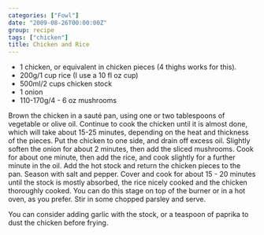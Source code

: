 ```yaml
---
categories: ["Fowl"]
date: "2009-08-26T00:00:00Z"
group: recipe
tags: ["chicken"]
title: Chicken and Rice
---
```


- 1 chicken, or equivalent in chicken pieces (4 thighs works for this).
- 200g/1 cup rice (I use a 10 fl oz cup)
- 500ml/2 cups chicken stock
- 1 onion
- 110-170g/4 - 6 oz mushrooms

Brown the chicken in a sauté pan, using one or two tablespoons of vegetable or olive oil.  Continue to cook the chicken until it is almost done, which will take about 15-25 minutes, depending on the heat and thickness of the pieces.  Put the chicken to one side, and drain off excess oil.  Slightly soften the onion for about 2 minutes, then add the sliced mushrooms.  Cook for about one minute, then add the rice, and cook slightly for a further minute in the oil.  Add the hot stock and return the chicken pieces to the pan.  Season with salt and pepper.  Cover and cook for about 15 - 20 minutes until the stock is mostly absorbed, the rice nicely cooked and the chicken thoroughly cooked.  You can do this stage on top of the burner or in a hot oven, as you prefer. Stir in some chopped parsley and serve.

You can consider adding garlic with the stock, or a teaspoon of paprika to dust the chicken before frying.
